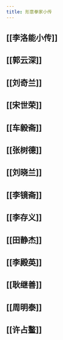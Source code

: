 ```yaml
---
title: 形意拳家小传
---
```


## [[李洛能小传]]

## [[郭云深]]
## [[刘奇兰]]
## [[宋世荣]]
## [[车毅斋]]
## [[张树德]]
## [[刘晓兰]]
## [[李镜斋]]
## [[李存义]]
## [[田静杰]]
## [[李殿英]]
## [[耿继善]]
## [[周明泰]]
## [[许占鳌]]
##
